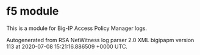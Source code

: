 # f5 module

This is a module for Big-IP Access Policy Manager logs.

Autogenerated from RSA NetWitness log parser 2.0 XML bigipapm version 113
at 2020-07-08 15:21:16.886509 +0000 UTC.

